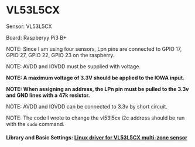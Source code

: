 # VL53L5CX 

Sensor: VL53L5CX

Board: Raspberyy Pi3 B+

NOTE: Since I am using four sensors, Lpn pins are connected to GPIO 17, GPIO 27, GPIO 22, GPIO 23 on the raspberry.

NOTE: AVDD and IOVDD must be supplied with voltage.

**NOTE: A maximum voltage of 3.3V should be applied to the IOWA input.**

**NOTE: When assigning an address, the LPn pin must be pulled to the 3.3v and GND lines with a 47k resistor.**

NOTE: AVDD and IOVDD can be connected to 3.3v by short circuit.

NOTE: The code I wrote to change the vl53l5cx i2c address should be run with the `sudo` command.


#### Library and Basic Settings: [Linux driver for VL53L5CX multi-zone sensor ](https://www.st.com/en/embedded-software/stsw-img025.html) 

